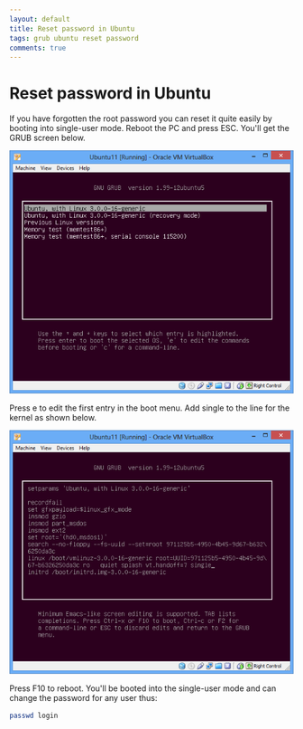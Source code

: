 ```yaml
---
layout: default
title: Reset password in Ubuntu
tags: grub ubuntu reset password
comments: true
---
```

# Reset password in Ubuntu

If you have forgotten the root password you can reset it quite easily by booting into single-user mode. Reboot the PC and press ESC. You'll get the GRUB screen below.

![GRUB OS selection](/assets/img/bootloader-grub-ubuntu.png)

Press e to edit the first entry in the boot menu. Add single to the line for the kernel as shown below.

![GRUB boot parameters](/assets/img/bootloader-grub-ubuntu-boot-param.png)

Press F10 to reboot. You'll be booted into the single-user mode and can change the password for any user thus:

```bash
passwd login
```
